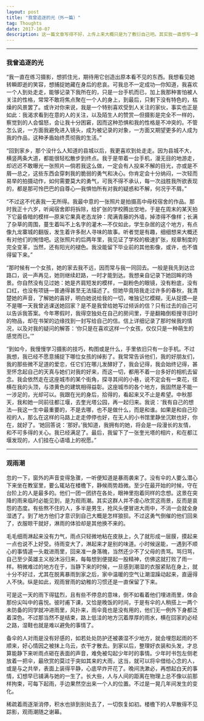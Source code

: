 ```yaml
---
layout: post
title: "我曾追逐的光（外一篇）"
tag: Thoughts
date: 2017-10-07
description: 这一篇文章写得不好，上传上来大概只是为了敷衍自己吧。其实我一直想写一篇关于光的文章，但是在这个国庆假期十分浮躁，最后果然一无所获。我本来有不少的游记可以去写，或者干脆记录平常的事情，可我总觉得我应该先把这一项完成。附加的文章是在2017年6月20日完成的，因为写在纸上，便今日一并呈上了。
---
```


---

### 我曾追逐的光

“我一直在练习摄影，想抓住光，期待用它创造出原本看不见的东西。我想看见她转瞬即逝的笑容，想捕捉她藏在身后的悲哀。可我总不一定成功—你知道，我喜欢一个人到处走走，能够记录下我所在的，只是一台手机而已，加上我那种害怕被人关注的性格，常常不敢将焦点聚在一个人的身上，到最后，只剩下没有特色的，枯燥的风景罢了。或许对你来说，我是一个特别喜欢受到人关注的家伙，事实也正是如此：我渴求看到在意的人的关注，以及陌生人的赞赏—但摄影是完全不一样的，察觉到的人会愠怒，会让我十分困窘，因而这种恐惧和我的性格是不冲突的。不管怎么说，一方面我避免进入镜头，成为被记录的对象，一方面又期望更多的人成为我的作品，这种矛盾始终贯彻我的生活。”

“回到家乡，那个没什么人知道的县城以后，我更喜欢到处走走。因为县城不大，横竖两条大道，都能很轻松散步到终点。我于是带着一台手机，漫无目的地游走，却迟迟不敢曝光一张照片—倘若我这么做，一定会有人投来不解的目光，亦或是不屑—总之，这些东西会穿刺我的脆弱的勇气和决心。你肯定会十分纳闷，一次轻而易举的拍摄动作，如何需要莫大的勇气，可我不得不承认，每一次战胜我所欲表现的，都是那可怜巴巴的自尊心—我惧怕所有对我的疑惑和不解，何况乎不屑。”

“不过这不代表我一无所得。我最中意的一张照片是拍摄高中母校宿舍的作品。那时我正十六岁，听闻宿舍即将拆除，给扩张的学校腾出空地，于是在周末的某天拍下它最昏暗的模样—原来它果真老态龙钟：爬满青藤的外墙，掉漆得不像样；长满了杂草的周围，蔓生着叫不上名字的灌木—不仅如此，学生杂居的这个地方，有点像九龙寨城的翻版，发生着许多耐人寻味的故事。听者觉是有趣，细细想来大概还有对他们的惋惜吧。这张照片的后两年里，我见证了学校的极速扩张，规章制度的完全变革，当然，还有阳光的褪色。我没能留下毕业前的其他影像，或许，也不值得留下来。”

“那时候有一个女孩，她的家去我不远，因而常与我一同回去。一般是我先到达岔路口，说一声再见，她则继续赶路，一时才能到达。我想亲自记录下她回眸的场景。你自然没有见过她：她是齐肩短发的模样，一副粉色的眼镜，没有粉底，没有口红，也没有项链—普通得甚至无法描述了。但她毕竟陪我走过许多的春秋，我清楚她的声音，了解她的喜好，明白她说给我的一切，唯独记忆模糊，无从捉摸—是不是哪一天我曾逃课送她回家？是不是我曾给她写过倾诉的信？只有过去的自己可以告诉我答案。今年寒假时，我得空独处在自己的房间里，于是翻箱倒柜搜寻旧时的物品，却在书架的边缘找到一封写给自己的信。信上详细记录了那时候我的情况，以及对我的疑问的解答：‘你只是在喜欢这样一个女孩，仅仅只是一种萌生的感觉而已。’”

“到如今，我慢慢学习摄影的技巧，构图或是什么，手里依旧只有一台手机。不过我想，我已经不愿意捕捉下哪位女孩的绰影了。我常常告诉他们，我的好朋友们，我的那些微不足道的爱恋，任它们在哪儿发酵好了，我会记得，我会始终记得，甚至怀念起自己的天真与她们对我的好来，而这一切，都用不着一台多好的相机去留念。我会依然走在这座城市的某个街角，探寻其间的小巷，说不定会有一束花，径横在我的头顶，与漆黄色的建筑相得益彰。这座城市的各个地方，我固然是不能一一涉足的，光却可以。我跟在光的身后，拾得的，看起来又不止是希望。中秋那天，我和她一同前往都江堰，去奎光塔公园，再一起归来。我说：’我有自己的想法—我这一生中最重要的，不是去哪，也不是做什么，而是和谁。如果是和自己珍视的人，那么在这样的马路上走走停停也好，在无人的小书馆里静坐沉默也好，你在，就好了。‘她回答说：’那好。’我知道，我拥有的她，将会是一段漫长的友情，和不可多得的关心。我已经满足了。最后，我留下了一张奎光塔的相片，和在都江堰发现的，人们挂在心语墙上的祝愿。”

---

### 观雨潮

忽的一下，窗外的声音变得急骤，一听便知道是暴雨袭来了。没有伞的人要么潜心下来坐在教室里，要么辄站在楼檐下，静候雨势趋微。至少在最开始的时候，守在台阶上的人是最多的。他们一团一团挤在各处，眼神里抱着同样的念想。这景在突降的雨来临时必能见到，是为观雨潮。其实这群人并不虔心欣赏这雨景，反而是哀怨的态度。有些熬不住的人，多半是男生，抢风头便冒进大雨中，不消一会就全身湿透了。到了地方他们才意识到自己大概是怎样狼狈。不过这勇气倒催的他们回来了，衣服晾干就好，淋雨的体验却是其他换不来的。

毛毛细雨淋起来没有力气，雨点只轻微地粘在皮肤上，久了就形成一层膜，摸起来一点也说不上好受。待雨变大了，淋起来才是别的味道。小时候逞能，一遇到不顺心的事情遽一头栽进雨里，回来准一身落魄，当然还少不了父母的责骂。骂归骂，自己至少英雄主义般沐浴归来，每每想到便提起一股精神，仿佛这就打败了雨一样。稍微难过的地方在于，当静下来的时候，一旦感到潮湿的衣服紧贴在身上，就十分不好过，尤其在脱离暴雨到家之后，家中温暖的空气让潮湿躁动起来，直逼得人不快。纵是如此，观雨冒雨的幼稚的习惯还是一直保留了下来。

可是这一天的雨下得猛烈，且有些不停息的意味，倒不如看着他们埋进雨里，体会那份尖叫中的喜悦。彼时甫下课，又恰是晚饭的时间，于是有伞的人稍搭上一两个未防备的同学就冲进雨里，风扑来，雨伞竟也是没有用的，他们无一例外下身都泛着深色。不过那当然不是结束，路上低洼的地方沉着厚厚的雨水，横在回家的必经之路，湿鞋也就是难以避免的事情了。

备伞的人对雨是没有好感的，如若处处防护还被袭湿不少地方，就会埋怨起雨的不顺来，好心情因之被抹上乌云，衣干才散去。到家以后，整理好衣装和头发，才总算能静下来听雨点砸在表面的声音，难免被勾起少年时的事情。少年时书包左侧老放着一把伞，最欣赏的莫过于突如其来的大雨，这当，就可以将伞借给心念的人，或是与之共举，表面上装得平静，心底早炸开花了。晚间洗漱必，再想起白天的事情，幻想早已铺满与她的一生了。长大些，人与人间的距离在物理上总不像以前那样拘束，可每下起雨，手边果然空出来一个人的位置。不过是一晃几年间发生的变化。

稀疏着雨逐渐消停，积水也排到别处去了，一切恢复如初。楼檐下的人早散得不见踪影，观雨潮随之谢幕。


